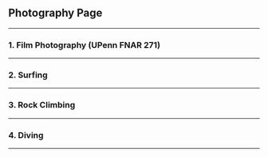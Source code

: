 ## Photography Page
---

### 1. Film Photography (UPenn FNAR 271)
---
### 2. Surfing
---
### 3. Rock Climbing
---
### 4. Diving
---


